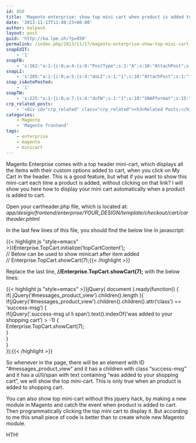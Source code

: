 ```yaml
---
id: 850
title: 'Magento enterprise: show top mini cart when product is added to cart'
date: '2013-11-17T11:40:23+00:00'
author: kalpesh
layout: post
guid: 'http://ka.lpe.sh/?p=850'
permalink: /index.php/2013/11/17/magento-enterprise-show-top-mini-cart-when-product-added-to-cart/
snapEdIT:
    - '1'
snapFB:
    - 's:162:"a:1:{i:0;a:4:{s:8:"PostType";s:1:"A";s:10:"AttachPost";s:1:"1";s:10:"SNAPformat";s:56:"New post (%TITLE%) has been published on %SITENAME% blog";s:4:"doFB";i:0;}}";'
snapLI:
    - 's:205:"a:1:{i:0;a:5:{s:4:"doLI";s:1:"1";s:10:"AttachPost";s:1:"1";s:10:"SNAPformat";s:46:"New post has been published on %SITENAME% blog";s:11:"SNAPformatT";s:18:"New Post - %TITLE%";s:11:"isPrePosted";s:1:"1";}}";'
snap_isAutoPosted:
    - '1'
snapTW:
    - 's:225:"a:1:{i:0;a:7:{s:4:"doTW";s:1:"1";s:10:"SNAPformat";s:15:"%TITLE% - %URL%";s:8:"attchImg";s:1:"0";s:11:"isPrePosted";s:1:"1";s:8:"isPosted";s:1:"1";s:4:"pgID";s:18:"402038546661658625";s:5:"pDate";s:19:"2013-11-17 11:40:33";}}";'
crp_related_posts:
    - '<div id="crp_related" class="crp_related"><h3>Related Posts:</h3><ul><li><a href="http://ka.lpe.sh/2011/12/31/magento-getting-back-shopping-cart-items-after-order-fails/"     class="crp_title">Magento: Getting back shopping cart items after order fails</a></li><li><a href="http://ka.lpe.sh/2011/10/10/magento-get-checkout-cart-total-details-subtotal-grandtotal-discount-tax/"     class="crp_title">Magento: Get checkout cart total details | Subtotal/Grandtotal/Discount/Tax</a></li><li><a href="http://ka.lpe.sh/2013/02/23/magento-product-free-paid-sample-purchase-order/"     class="crp_title">Magento: Product Free/Paid SAMPLE Purchase Order</a></li><li><a href="http://ka.lpe.sh/2013/06/01/jquery-prototype-conflict/"     class="crp_title">jQuery Prototype conflict, resolve it using noconflict</a></li><li><a href="http://ka.lpe.sh/2013/05/29/jquery-redirect-page-with-javascript-alternative/"     class="crp_title">jQuery redirect page, with javascript alternative</a></li></ul></div>'
categories:
    - Magento
    - 'Magento frontend'
tags:
    - enterprise
    - magento
    - minicart
---
```


Magento Enterprise comes with a top header mini-cart, which displays all the items with their custom options added to cart, when you click on My Cart in the header. This is a good feature, but what if you want to show this mini-cart each time a product is added, without clicking on that link? I will show you here how to display your mini cart automatically when a product is added to cart.

Open your cartheader.php file, which is located at:  
*app/design/frontend/enterprise/YOUR_DESIGN/template/checkout/cart/cartheader.phtml*

In the last few lines of this file, you should find the below line in javascript:

{{< highlight js "style=emacs" >}}Enterprise.TopCart.initialize(‘topCartContent’);  
// Below can be used to show minicart after item added  
// Enterprise.TopCart.showCart(7);{{< /highlight >}}

Replace the last line, **//Enterprise.TopCart.showCart(7);** with the below lines:

{{< highlight js "style=emacs" >}}jQuery( document ).ready(function() {  
 if( jQuery(‘#messages_product_view’).children().length ){  
 if(jQuery(‘#messages_product_view’).children().children().attr(‘class’) == ‘success-msg’) {  
 if(jQuery(‘.success-msg ul li span’).text().indexOf(‘was added to your shopping cart’) > -1) {  
 Enterprise.TopCart.showCart(7);  
 }  
 }  
 }  
});{{< /highlight >}}

So whenever in the page, there will be an element with ID “#messages_product_view” and it has a children with class “success-msg” and it has a ul/li/span with text containing “was added to your shopping cart”, we will show the top mini-cart. This is only true when an product is added to shopping cart.

You can also show top mini-cart without this jquery hack, by making a new module in Magento and catch the event when product is added to cart. Then programmatically clicking the top mini cart to display it. But according to me this small piece of code is better than to create whole new Magento module.

HTH!